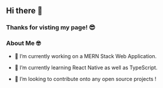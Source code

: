 ## Hi there 👋

### Thanks for visting my page! 😎

 ### About Me 🤓

- 🔭 I’m currently working on a MERN Stack Web Application.


- 🌱 I’m currently learning React Native as well as TypeScript.


- 👯 I’m looking to contribute onto any open source projects !


